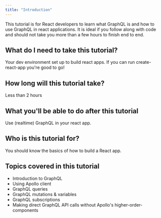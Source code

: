 ```yaml
---
title: "Introduction"
---
```


This tutorial is for React developers to learn what GraphQL is and how to use GraphQL in react applications.
It is ideal if you follow along with code and should not take you more than a few hours to finish end to end.

## What do I need to take this tutorial?
Your dev environment set up to build react apps. If you can run create-react-app you're good to go!

## How long will this tutorial take?
Less than 2 hours

## What you'll be able to do after this tutorial
Use (realtime) GraphQL in your react app.

## Who is this tutorial for?
You should know the basics of how to build a React app.

## Topics covered in this tutorial
- Introduction to GraphQL
- Using Apollo client
- GraphQL queries
- GraphQL mutations & variables
- GraphQL subscriptions
- Making direct GraphQL API calls without Apollo's higher-order-components